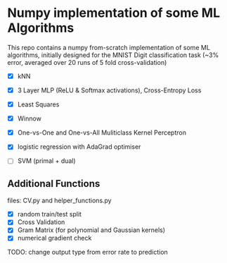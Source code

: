 # Numpy implementation of some ML Algorithms
This repo contains a numpy from-scratch implementation of some ML algorithms, initially designed for the MNIST Digit classification task (~3% error, averaged over 20 runs of 5 fold cross-validation)

- [x] kNN
- [x] 3 Layer MLP (ReLU & Softmax activations), Cross-Entropy Loss
- [x] Least Squares
- [x] Winnow
- [x] One-vs-One and One-vs-All Muliticlass Kernel Perceptron
- [x] logistic regression with AdaGrad optimiser
- [ ] SVM (primal + dual)



## Additional Functions 
files: CV.py and helper_functions.py
- [x] random train/test split
- [x] Cross Validation
- [x] Gram Matrix (for polynomial and Gaussian kernels)
- [x] numerical gradient check

TODO: change output type from error rate to prediction
